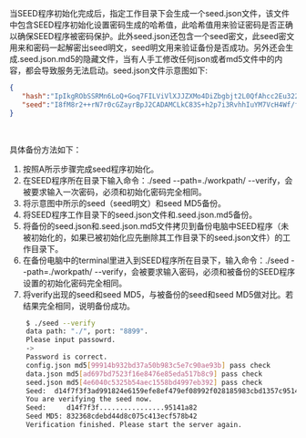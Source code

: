 当SEED程序初始化完成后，指定工作目录下会生成一个seed.json文件，该文件中包含SEED程序初始化设置密码生成的哈希值，此哈希值用来验证密码是否正确以确保SEED程序被密码保护。此外seed.json还包含一个seed密文，此seed密文用来和密码一起解密出seed明文，seed明文用来验证备份是否成功。另外还会生成.seed.json.md5的隐藏文件，当有人手工修改任何json或者md5文件中的内容，都会导致服务无法启动。seed.json文件示意图如下:

```json
{  
   "hash":"IpIkgRObSSRMn6LoQ+Goq7FILViVlXJJZXMo4DiZbgbjt2L0QfAhcc2Eu3228P1Wb9XNqgA7wH5NY7JaREHjx+mqdhtPVtiCzNPrFQI1YfM=",
   "seed":"I8fM8r2++rN7r0cGZayrBpJ2CADAMCLkC83S+h2p7i3RvhhIuYM7VcH4Wf/fVdfy9WKxM1wGqx0VWxJARgcx3lp8NpzPX4f3vm0fYUOYwnE="
}
```
<br>

具体备份方法如下：
1. 按照A所示步骤完成seed程序初始化。
2. 在SEED程序所在目录下输入命令：./seed --path=./workpath/  --verify，会被要求输入一次密码，必须和初始化密码完全相同。
3. 将示意图中所示的seed（seed明文）和seed MD5备份。
4. 将SEED程序工作目录下的seed.json文件和.seed.json.md5备份。
5. 将备份的seed.json和.seed.json.md5文件拷贝到备份电脑中SEED程序（未被初始化的，如果已被初始化应先删除其工作目录下的seed.json文件）的工作目录下。
6. 在备份电脑中的terminal里进入到SEED程序所在目录下，输入命令：./seed --path=./workpath/  --verify，会被要求输入密码，必须和被备份的SEED程序设置的初始化密码完全相同。
7. 将verify出现的seed和seed MD5，与被备份的seed和seed MD5做对比。若结果完全相同，说明备份成功。

```bash
	$ ./seed --verify
	data path: "./", port: "8899".
	Please input passowrd.
	->
	Password is correct.
	config.json md5[99914b932bd37a50b983c5e7c90ae93b] pass check
	data.json md5[ad697bd7523f16e8476e85eda517b8c9] pass check
	seed.json md5[4e6040c5325b54aec1558bd4997eb392] pass check
	Seed:  d14f7f3f3ad991824e6159efe8ef479ef08992f028185983cbd1357c95141a82
	You are verifying the seed now.
	Seed:     d14f7f3f................95141a82
	Seed MD5: 832368cdebd44d8c075c413ecf578b42
	Verification finished. Please start the server again.
```